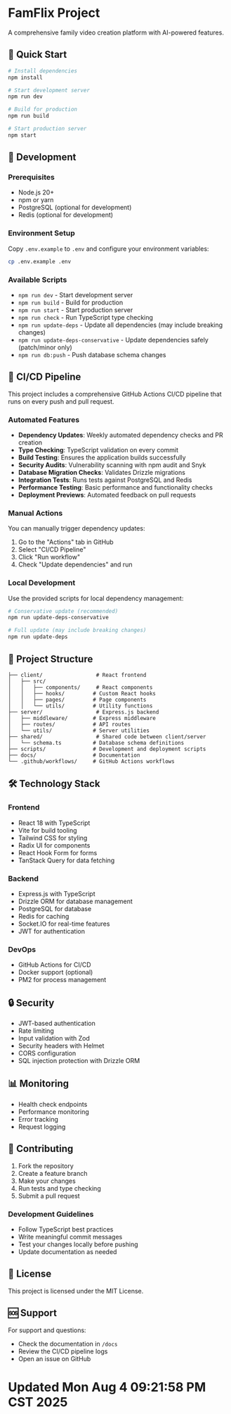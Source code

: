 # FamFlix Project

A comprehensive family video creation platform with AI-powered features.

## 🚀 Quick Start

```bash
# Install dependencies
npm install

# Start development server
npm run dev

# Build for production
npm run build

# Start production server
npm start
```

## 🔧 Development

### Prerequisites
- Node.js 20+
- npm or yarn
- PostgreSQL (optional for development)
- Redis (optional for development)

### Environment Setup
Copy `.env.example` to `.env` and configure your environment variables:

```bash
cp .env.example .env
```

### Available Scripts
- `npm run dev` - Start development server
- `npm run build` - Build for production
- `npm run start` - Start production server
- `npm run check` - Run TypeScript type checking
- `npm run update-deps` - Update all dependencies (may include breaking changes)
- `npm run update-deps-conservative` - Update dependencies safely (patch/minor only)
- `npm run db:push` - Push database schema changes

## 🔄 CI/CD Pipeline

This project includes a comprehensive GitHub Actions CI/CD pipeline that runs on every push and pull request.

### Automated Features
- **Dependency Updates**: Weekly automated dependency checks and PR creation
- **Type Checking**: TypeScript validation on every commit
- **Build Testing**: Ensures the application builds successfully
- **Security Audits**: Vulnerability scanning with npm audit and Snyk
- **Database Migration Checks**: Validates Drizzle migrations
- **Integration Tests**: Runs tests against PostgreSQL and Redis
- **Performance Testing**: Basic performance and functionality checks
- **Deployment Previews**: Automated feedback on pull requests

### Manual Actions
You can manually trigger dependency updates:
1. Go to the "Actions" tab in GitHub
2. Select "CI/CD Pipeline"
3. Click "Run workflow"
4. Check "Update dependencies" and run

### Local Development
Use the provided scripts for local dependency management:

```bash
# Conservative update (recommended)
npm run update-deps-conservative

# Full update (may include breaking changes)
npm run update-deps
```

## 📁 Project Structure

```
├── client/                 # React frontend
│   ├── src/
│   │   ├── components/     # React components
│   │   ├── hooks/         # Custom React hooks
│   │   ├── pages/         # Page components
│   │   └── utils/         # Utility functions
├── server/                 # Express.js backend
│   ├── middleware/        # Express middleware
│   ├── routes/            # API routes
│   └── utils/             # Server utilities
├── shared/                 # Shared code between client/server
│   └── schema.ts          # Database schema definitions
├── scripts/               # Development and deployment scripts
├── docs/                  # Documentation
└── .github/workflows/     # GitHub Actions workflows
```

## 🛠️ Technology Stack

### Frontend
- React 18 with TypeScript
- Vite for build tooling
- Tailwind CSS for styling
- Radix UI for components
- React Hook Form for forms
- TanStack Query for data fetching

### Backend
- Express.js with TypeScript
- Drizzle ORM for database management
- PostgreSQL for database
- Redis for caching
- Socket.IO for real-time features
- JWT for authentication

### DevOps
- GitHub Actions for CI/CD
- Docker support (optional)
- PM2 for process management

## 🔒 Security

- JWT-based authentication
- Rate limiting
- Input validation with Zod
- Security headers with Helmet
- CORS configuration
- SQL injection protection with Drizzle ORM

## 📊 Monitoring

- Health check endpoints
- Performance monitoring
- Error tracking
- Request logging

## 🤝 Contributing

1. Fork the repository
2. Create a feature branch
3. Make your changes
4. Run tests and type checking
5. Submit a pull request

### Development Guidelines
- Follow TypeScript best practices
- Write meaningful commit messages
- Test your changes locally before pushing
- Update documentation as needed

## 📝 License

This project is licensed under the MIT License.

## 🆘 Support

For support and questions:
- Check the documentation in `/docs`
- Review the CI/CD pipeline logs
- Open an issue on GitHub
# Updated Mon Aug  4 09:21:58 PM CST 2025
